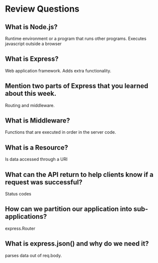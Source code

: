 # Review Questions

## What is Node.js?

Runtime environment or a program that runs other programs. Executes javascript outside a browser

## What is Express?

Web application framework. Adds extra functionality.

## Mention two parts of Express that you learned about this week.

Routing and middleware.

## What is Middleware?

Functions that are executed in order in the server code.

## What is a Resource?

Is data accessed through a URI

## What can the API return to help clients know if a request was successful?

Status codes

## How can we partition our application into sub-applications?

express.Router

## What is express.json() and why do we need it?

parses data out of req.body.
